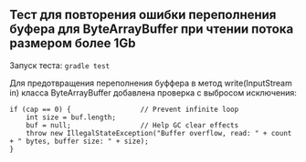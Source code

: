 Тест для повторения ошибки переполнения буфера для ByteArrayBuffer при чтении потока размером более 1Gb 
-----------

Запуск теста: ```gradle test```

Для предотвращения переполнения буффера в метод write(InputStream in) класса ByteArrayBuffer добавлена проверка с выбросом исключения:
```
if (cap == 0) {                 // Prevent infinite loop
    int size = buf.length;
    buf = null;                 // Help GC clear effects
    throw new IllegalStateException("Buffer overflow, read: " + count + " bytes, buffer size: " + size);
}
``` 
